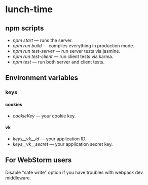 # lunch-time

## npm scripts
* *npm start* &mdash; runs the server.
* *npm run build* &mdash; compiles everything in production mode.
* *npm run test-server* &mdash; run server tests via jasmine.
* *npm run test-client* &mdash; run client tests via karma.
* *npm test* &mdash; run both server and client tests.

## Environment variables
### keys
#### cookies
* *cookieKey* &mdash; your cookie key.

#### vk
* *keys__vk__id* &mdash; your application ID.
* *keys__vk__secret* &mdash; your application secret key.

## For WebStorm users
Disable "safe write" option if you have troubles with webpack dev middleware.
